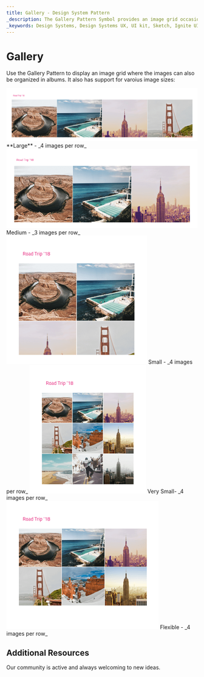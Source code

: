 ```yaml
---
title: Gallery - Design System Pattern
_description: The Gallery Pattern Symbol provides an image grid occasionally interrupted by headings that help group images into albums. 
_keywords: Design Systems, Design Systems UX, UI kit, Sketch, Ignite UI for Angular, Sketch to Angular, Angular, Angular Design System, Export code from Sketch, Design Kits for Angular, Sketch HTML, Sketch to HTML, Sketch UI kits
---
```


# Gallery

Use the Gallery Pattern to display an image grid where the images can also be organized in albums. It also has support for varoius image sizes:

<img class="responsive-img" src="../images/gallery_large.png" srcset="../images/gallery_large@2x.png 2x" />
**Large** - _4 images per row_

<img class="responsive-img" src="../images/gallery_medium.png" srcset="../images/gallery_medium@2x.png 2x" />
Medium - _3 images per row_

<img class="responsive-img" src="../images/gallery_small.png" srcset="../images/gallery_small@2x.png 2x" />
Small - _4 images per row_

<img class="responsive-img" src="../images/gallery_very-small.png" srcset="../images/gallery_very-small@2x.png 2x" />
Very Small- _4 images per row_

<img class="responsive-img" src="../images/gallery_flexible.png" srcset="../images/gallery_flexible@2x.png 2x" />
Flexible - _4 images per row_

## Additional Resources

Our community is active and always welcoming to new ideas.



